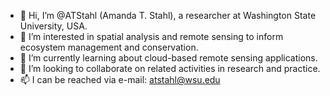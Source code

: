 - 👋 Hi, I’m @ATStahl (Amanda T. Stahl), a researcher at Washington State University, USA.
- 👀 I’m interested in spatial analysis and remote sensing to inform ecosystem management and conservation.
- 🌱 I’m currently learning about cloud-based remote sensing applications.
- 💞️ I’m looking to collaborate on related activities in research and practice.
- 📫 I can be reached via e-mail: atstahl@wsu.edu

<!---
ATStahl/ATStahl is a ✨ special ✨ repository because its `README.md` (this file) appears on your GitHub profile.
You can click the Preview link to take a look at your changes.
--->
